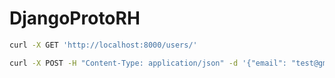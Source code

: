 # DjangoProtoRH

```sh
curl -X GET 'http://localhost:8000/users/'
```

```sh
curl -X POST -H "Content-Type: application/json" -d '{"email": "test@gmail.com", "firstname": "olivier"}' http://localhost:8000/user/create
```
